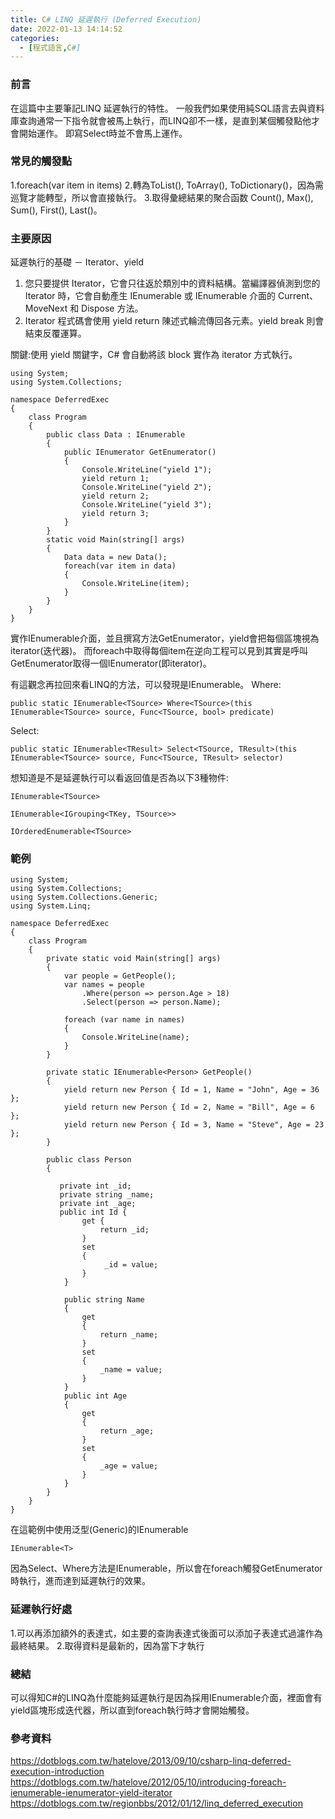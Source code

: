 ```yaml
---
title: C# LINQ 延遲執行 (Deferred Execution)
date: 2022-01-13 14:14:52
categories:
  - [程式語言,C#]
---
```

### 前言
在這篇中主要筆記LINQ 延遲執行的特性。
一般我們如果使用純SQL語言去與資料庫查詢通常一下指令就會被馬上執行，而LINQ卻不一樣，是直到某個觸發點他才會開始運作。
即寫Select時並不會馬上運作。

### 常見的觸發點
1.foreach(var item in items)
2.轉為ToList(), ToArray(), ToDictionary()，因為需巡覽才能轉型，所以會直接執行。
3.取得彙總結果的聚合函数 Count(), Max(), Sum(), First(), Last()。

### 主要原因
延遲執行的基礎 － Iterator、yield
1. 您只要提供 Iterator，它會只往返於類別中的資料結構。當編譯器偵測到您的 Iterator 時，它會自動產生 IEnumerable 或 IEnumerable<T> 介面的 Current、MoveNext 和 Dispose 方法。
2. Iterator 程式碼會使用 yield return 陳述式輪流傳回各元素。yield break 則會結束反覆運算。

關鍵:使用 yield 關鍵字，C# 會自動將該 block 實作為 iterator 方式執行。
```
using System;
using System.Collections;

namespace DeferredExec
{
    class Program
    {
        public class Data : IEnumerable
        {
            public IEnumerator GetEnumerator()
            {
                Console.WriteLine("yield 1");
                yield return 1;
                Console.WriteLine("yield 2");
                yield return 2;
                Console.WriteLine("yield 3");
                yield return 3;
            }
        }
        static void Main(string[] args)
        {
            Data data = new Data();
            foreach(var item in data)
            {
                Console.WriteLine(item);
            }
        }
    }
}
```
實作IEnumerable介面，並且撰寫方法GetEnumerator，yield會把每個區塊視為iterator(迭代器)。
而foreach中取得每個item在逆向工程可以見到其實是呼叫GetEnumerator取得一個IEnumerator(即iterator)。

有這觀念再拉回來看LINQ的方法，可以發現是IEnumerable。
Where:
```
public static IEnumerable<TSource> Where<TSource>(this IEnumerable<TSource> source, Func<TSource, bool> predicate)
```
Select:
```
public static IEnumerable<TResult> Select<TSource, TResult>(this IEnumerable<TSource> source, Func<TSource, TResult> selector)
```
想知道是不是延遲執行可以看返回值是否為以下3種物件:
```
IEnumerable<TSource>
```
```
IEnumerable<IGrouping<TKey, TSource>>
```
```
IOrderedEnumerable<TSource>
```
### 範例
```
using System;
using System.Collections;
using System.Collections.Generic;
using System.Linq;

namespace DeferredExec
{
    class Program
    {
        private static void Main(string[] args)
        {
            var people = GetPeople();
            var names = people
                .Where(person => person.Age > 18)
                .Select(person => person.Name);

            foreach (var name in names)
            {
                Console.WriteLine(name);
            }
        }

        private static IEnumerable<Person> GetPeople()
        {
            yield return new Person { Id = 1, Name = "John", Age = 36 };
            yield return new Person { Id = 2, Name = "Bill", Age = 6 };
            yield return new Person { Id = 3, Name = "Steve", Age = 23 };
        }

        public class Person
        {

           private int _id;
           private string _name;
           private int _age;
           public int Id {
                get {
                    return _id;
                }
                set
                {
                     _id = value;
                }
            }

            public string Name
            {
                get
                {
                    return _name;
                }
                set
                {
                    _name = value;
                }
            }
            public int Age
            {
                get
                {
                    return _age;
                }
                set
                {
                    _age = value;
                }
            }
        }
    }
}

```
在這範例中使用泛型(Generic)的IEnumerable
```
IEnumerable<T>
```
因為Select、Where方法是IEnumerable，所以會在foreach觸發GetEnumerator時執行，進而達到延遲執行的效果。

### 延遲執行好處
1.可以再添加額外的表達式，如主要的查詢表達式後面可以添加子表達式過濾作為最終結果。
2.取得資料是最新的，因為當下才執行

### 總結
可以得知C#的LINQ為什麼能夠延遲執行是因為採用IEnumerable介面，裡面會有yield區塊形成迭代器，所以直到foreach執行時才會開始觸發。

### 參考資料
https://dotblogs.com.tw/hatelove/2013/09/10/csharp-linq-deferred-execution-introduction
https://dotblogs.com.tw/hatelove/2012/05/10/introducing-foreach-ienumerable-ienumerator-yield-iterator
https://dotblogs.com.tw/regionbbs/2012/01/12/linq_deferred_execution